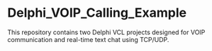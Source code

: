 # Delphi_VOIP_Calling_Example
This repository contains two Delphi VCL projects designed for VOIP communication and real-time text chat using TCP/UDP.
